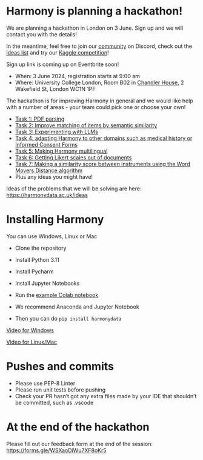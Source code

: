 # Harmony is planning a hackathon!

We are planning a hackathon in London on 3 June. Sign up and we will contact you with the details!

In the meantime, feel free to join our [community](https://harmonydata.ac.uk/community) on Discord, check out the [ideas list](/ideas) and try our [Kaggle competition](https://harmonydata.ac.uk//kaggle)!

Sign up link is coming up on Eventbrite soon!

* When: 3 June 2024, registration starts at 9:00 am
* Where: University College London, Room B02 in [Chandler House](https://www.ucl.ac.uk/pals/contact/how-find-chandler-house), 2 Wakefield St, London WC1N 1PF

The hackathon is for improving Harmony in general and we would like help with a number of areas - your team could pick one or choose your own!

* [Task 1: PDF parsing](./1-pdf-parsing.md)
* [Task 2: Improve matching of items by semantic similarity](./2-matching.md)
* [Task 3: Experimenting with LLMs](./3-add-llms.md)
* [Task 4: adapting Harmony to other domains such as medical history or Informed Consent Forms](./4-other-domains.md)
* [Task 5: Making Harmony multilingual](./5-multilingual.md)
* [Task 6: Getting Likert scales out of documents](./6-likert.md)
* [Task 7: Making a similarity score between instruments using the Word Movers Distance algorithm](./7-similarity.md)
* Plus any ideas you might have!

Ideas of the problems that we will be solving are here: https://harmonydata.ac.uk/ideas 


# Installing Harmony

You can use Windows, Linux or Mac

* Clone the repository 
* Install Python 3.11
* Install Pycharm
* Install Jupyter Notebooks
* Run the [example Colab notebook](https://colab.research.google.com/github/harmonydata/harmony/blob/main/Harmony_example_walkthrough.ipynb)

* We recommend Anaconda and Jupyter Notebook
* Then you can do `pip install harmonydata`

[Video for Windows](https://www.youtube.com/watch?v=Okk8tUMDr6g)

[Video for Linux/Mac](https://www.youtube.com/watch?v=enWh0-4I0Sg)

# Pushes and commits

* Please use PEP-8 Linter
* Please run unit tests before pushing
* Check your PR hasn’t got any extra files made by your IDE that shouldn’t be committed, such as .vscode

# At the end of the hackathon

Please fill out our feedback form at the end of the session: https://forms.gle/WSXaoDiWu7XF8oKr5
